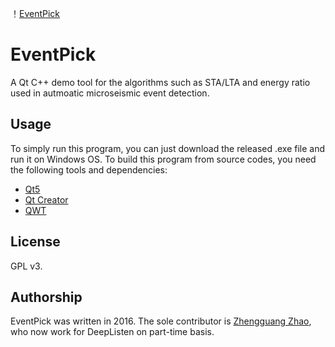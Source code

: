 ！[EventPick](https://github.com/uqzzhao/EventPick/blob/master/examples/eventpick.png)

# EventPick
A Qt C++ demo tool for the algorithms such as STA/LTA and energy ratio used in autmoatic microseismic event detection. 

## Usage
To simply run this program, you can just download the released .exe file and run it on Windows OS.
To build this program from source codes, you need the following tools and dependencies:
* [Qt5](https://www.qt.io/)
* [Qt Creator](https://www.qt.io/)
* [QWT](https://sourceforge.net/projects/qwt/)  

## License
GPL v3.

## Authorship
EventPick was written in 2016. The sole contributor is [Zhengguang Zhao](https://www.researchgate.net/profile/Zhengguang_Zhao2), who now work for DeepListen on part-time basis.
